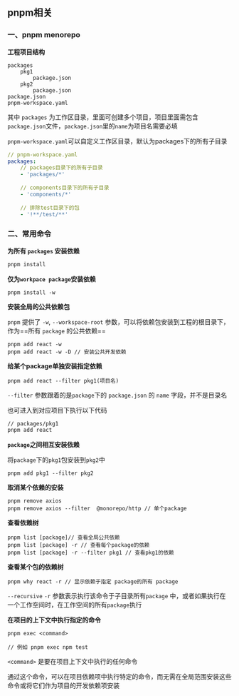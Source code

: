 ## pnpm相关

### 一、pnpm menorepo

**工程项目结构**

```shell
packages
    pkg1
        package.json
    pkg2
        package.json
package.json
pnpm-workspace.yaml
```

其中 `packages` 为工作区目录，里面可创建多个项目，项目里面需包含`package.json`文件，`package.json`里的`name`为项目名需要必填

`pnpm-workspace.yaml`可以自定义工作区目录，默认为packages下的所有子目录

```yaml
// pnpm-workspace.yaml
packages:
    // packages目录下的所有子目录
    - 'packages/*'
    
    // components目录下的所有子目录
    - 'components/*'
    
    // 排除test目录下的包
    - '!**/test/**'
```

### 二、常用命令

**为所有 `packages` 安装依赖**

```js
pnpm install
```

**仅为`workpace package`安装依赖**

```shell
pnpm install -w
```

**安装全局的公共依赖包**

`pnpm` 提供了 `-w`, `--workspace-root` 参数，可以将依赖包安装到工程的根目录下，作为==所有 `package` 的公共依赖==

```shell
pnpm add react -w
pnpm add react -w -D // 安装公共开发依赖
```

**给某个package单独安装指定依赖**

```shell
pnpm add react --filter pkg1(项目名)
```

`--filter` 参数跟着的是`package`下的 `package.json` 的 `name` 字段，并不是目录名

也可进入到对应项目下执行以下代码

```bash
// packages/pkg1
pnpm add react
```

**`package`之间相互安装依赖**

将`package`下的`pkg1`包安装到`pkg2`中

```shell
pnpm add pkg1 --filter pkg2
```

**取消某个依赖的安装**

```shell
pnpm remove axios
pnpm remove axios --filter  @monorepo/http // 单个package
```

**查看依赖树**

```shell
pnpm list [package]// 查看全局公共依赖
pnpm list [package] -r // 查看每个package的依赖
pnpm list [package] -r --filter pkg1 // 查看pkg1的依赖
```

**查看某个包的依赖树**

```shell
pnpm why react -r // 显示依赖于指定 package的所有 package
```

`--recursive` `-r` 参数表示执行该命令于子目录所有`package` 中，或者如果执行在一个工作空间时，在工作空间的所有`package`执行

**在项目的上下文中执行指定的命令**

```shell
pnpm exec <command>

// 例如 pnpm exec npm test
```

`<command>` 是要在项目上下文中执行的任何命令

通过这个命令，可以在项目依赖项中执行特定的命令，而无需在全局范围安装这些命令或将它们作为项目的开发依赖项安装
